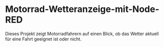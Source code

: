 # Motorrad-Wetteranzeige-mit-Node-RED
Dieses Projekt zeigt Motorradfahrern auf einen Blick, ob das Wetter aktuell für eine Fahrt geeignet ist oder nicht.
